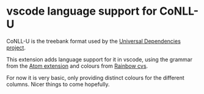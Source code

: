 # vscode language support for CoNLL-U

CoNLL-U is the treebank format used by the [Universal Dependencies project](universaldependencies.org).

This extension adds language support for it in vscode, using the grammar from the [Atom extension](https://atom.io/packages/language-conllu) and colours from [Rainbow cvs](https://marketplace.visualstudio.com/items?itemName=mechatroner.rainbow-csv).

For now it is very basic, only providing distinct colours for the different columns. Nicer things to come hopefully.